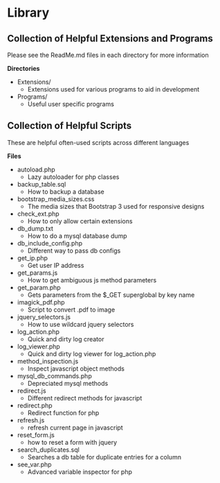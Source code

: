 # Library #

## Collection of Helpful Extensions and Programs ##

Please see the ReadMe.md files in each directory for more information

**Directories**

- Extensions/
    - Extensions used for various programs to aid in development
- Programs/
    - Useful user specific programs

## Collection of Helpful Scripts ##

These are helpful often-used scripts across different languages

**Files**

- autoload.php
    - Lazy autoloader for php classes
- backup_table.sql
    - How to backup a database
- bootstrap_media_sizes.css
    - The media sizes that Bootstrap 3 used for responsive designs
- check_ext.php
    - How to only allow certain extensions
- db_dump.txt
    - How to do a mysql database dump
- db_include_config.php
    - Different way to pass db configs
- get_ip.php
    - Get user IP address
- get_params.js
    - How to get ambiguous js method parameters
- get_param.php
    - Gets parameters from the $_GET superglobal by key name
- imagick_pdf.php
    - Script to convert .pdf to image
- jquery_selectors.js
    - How to use wildcard jquery selectors
- log_action.php
    - Quick and dirty log creator
- log_viewer.php
    - Quick and dirty log viewer for log_action.php
- method_inspection.js
    - Inspect javascript object methods
- mysql_db_commands.php
    - Depreciated mysql methods
- redirect.js
    - Different redirect methods for javascript
- redirect.php
    - Redirect function for php
- refresh.js
    - refresh current page in javascript
- reset_form.js
    - how to reset a form with jquery
- search_duplicates.sql
    - Searches a db table for duplicate entries for a column
- see_var.php
    - Advanced variable inspector for php